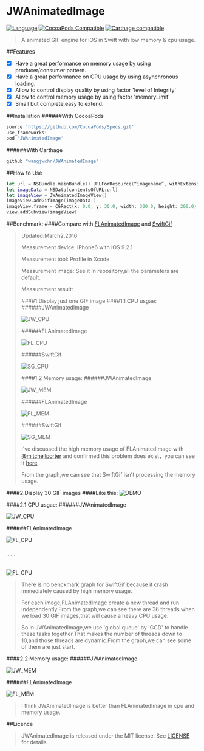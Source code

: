 

# JWAnimatedImage
[![Language](https://img.shields.io/badge/swift-2.1-orange.svg)](http://swift.org)
[![CocoaPods Compatible](https://img.shields.io/cocoapods/v/JWAnimatedImage.svg)](https://img.shields.io/cocoapods/v/JWAnimatedImage.svg)
[![Carthage compatible](https://img.shields.io/badge/Carthage-compatible-4BC51D.svg?style=flat)](https://github.com/Carthage/Carthage)
 >  A animated GIF engine for iOS in Swift with low memory & cpu usage. <p>

##Features
- [x] Have a great performance on memory usage by using producer/consumer pattern.
- [x] Have a great performance on CPU usage by using asynchronous loading.
- [x] Allow to control display quality by using factor 'level of Integrity'
- [x] Allow to control memory usage by using factor 'memoryLimit'
- [x] Small but complete,easy to extend.

##Installation
######With CocoaPods
```ruby
source 'https://github.com/CocoaPods/Specs.git'
use_frameworks!
pod 'JWAnimatedImage'
```
######With Carthage
```ruby
github "wangjwchn/JWAnimatedImage"
```
##How to Use
```swift
let url = NSBundle.mainBundle().URLForResource(“imagename”, withExtension: "gif")!
let imageData = NSData(contentsOfURL:url)
let imageView = JWAnimatedImageView()
imageView.addGifImage(imageData!)
imageView.frame = CGRect(x: 0.0, y: 30.0, width: 300.0, height: 200.0)
view.addSubview(imageView)
```
##Benchmark:
####Compare with [FLAnimatedImage](https://github.com/Flipboard/FLAnimatedImage) and [SwiftGif](https://github.com/bahlo/SwiftGif)
> Updated:March2,2016<p>
> Measurement device:&nbsp;iPhone6 with iOS 9.2.1<p>
> Measurement tool:&nbsp;Profile in Xcode<p>
> Measurement image:&nbsp;See it in repository,all the parameters are default.<p>
> Measurement result:<p>
####1.Display just one GIF image
####1.1 CPU usgae:
######JWAnimatedImage<p>
![JW_CPU](https://raw.githubusercontent.com/wangjwchn/BenchmarkImage/master/JW_CPU1.png)<p>
######FLAnimatedImage<p>
![FL_CPU](https://raw.githubusercontent.com/wangjwchn/BenchmarkImage/master/FL_CPU1.png)<p>
######SwiftGif<p>
![SG_CPU](https://raw.githubusercontent.com/wangjwchn/BenchmarkImage/master/SG_CPU.png)<p>
####1.2 Memory usage: 
######JWAnimatedImage<p>
![JW_MEM](https://raw.githubusercontent.com/wangjwchn/BenchmarkImage/master/JW_MEM1.png)<p>
######FLAnimatedImage<p>
![FL_MEM](https://raw.githubusercontent.com/wangjwchn/BenchmarkImage/master/FL_MEM1.png)<p>
######SwiftGif<p>
![SG_MEM](https://raw.githubusercontent.com/wangjwchn/BenchmarkImage/master/SG_MEM.png)<p>
 > I've discussed the high memory usage of FLAnimatedImage with [@mitchellporter](https://github.com/mitchellporter) and confirmed this problem does exist，you can see it [here](https://github.com/wangjwchn/JWAnimatedImage/issues/1)<p>
 > From the graph,we can see that SwiftGif isn't processing the memory usage.<p>

####2.Display 30 GIF images
####Like this:
![DEMO](https://raw.githubusercontent.com/wangjwchn/BenchmarkImage/master/DEMO.jpg)<p>
####2.1 CPU usgae:
######JWAnimatedImage<p>
![JW_CPU](https://raw.githubusercontent.com/wangjwchn/BenchmarkImage/master/JW_CPU2.png)<p>
######FLAnimatedImage<p>
![FL_CPU](https://raw.githubusercontent.com/wangjwchn/BenchmarkImage/master/FL_CPU2.png)<p> 
###### ...... <p>
![FL_CPU](https://raw.githubusercontent.com/wangjwchn/BenchmarkImage/master/FL_CPU3.png)<p> 
 > There is no benckmark graph for SwiftGif because it crash immediately caused by high memory usage.<p>
 > For each image,FLAnimatedImage create a new thread and run independently.From the graph,we can see there are 36 threads when we load 30 GIF images,that will cause a heavy CPU usage.<p>
 > So in JWAnimatedImage,we use 'global queue' by 'GCD' to handle these tasks together.That makes the number of threads down to 10,and those threads are dynamic.From the graph,we can see some of them are just start.<p>

####2.2 Memory usage:
######JWAnimatedImage<p>
![JW_MEM](https://raw.githubusercontent.com/wangjwchn/BenchmarkImage/master/JW_MEM2.png)<p>
######FLAnimatedImage<p>
![FL_MEM](https://raw.githubusercontent.com/wangjwchn/BenchmarkImage/master/FL_MEM2.png)<p>
 > I think JWAnimatedImage is better than FLAnimatedImage in cpu and memory usage.<p>

##Licence
 > JWAnimatedImage is released under the MIT license. See [LICENSE](https://github.com/wangjwchn/JWAnimatedImage/raw/master/LICENSE) for details.<p>
